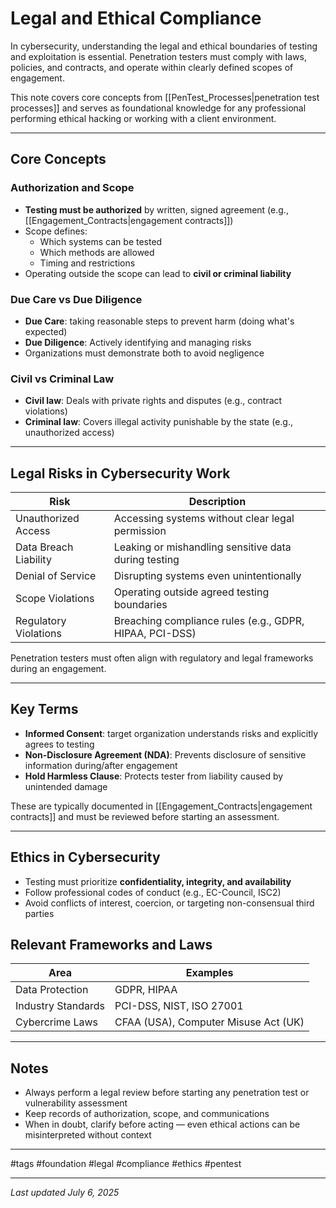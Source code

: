 # Legal and Ethical Compliance

In cybersecurity, understanding the legal and ethical boundaries of testing and exploitation is essential. Penetration testers must comply with laws, policies, and contracts, and operate within clearly defined scopes of engagement.

This note covers core concepts from [[PenTest_Processes|penetration test processes]] and serves as foundational knowledge for any professional performing ethical hacking or working with a client environment.

---

## Core Concepts

### Authorization and Scope

- **Testing must be authorized** by written, signed agreement (e.g., [[Engagement_Contracts|engagement contracts]])
- Scope defines:
	- Which systems can be tested
	- Which methods are allowed
	- Timing and restrictions
- Operating outside the scope can lead to **civil or criminal liability**

### Due Care vs Due Diligence

- **Due Care**: taking reasonable steps to prevent harm (doing what's expected)
- **Due Diligence**: Actively identifying and managing risks
- Organizations must demonstrate both to avoid negligence

### Civil vs Criminal Law

- **Civil law**: Deals with private rights and disputes (e.g., contract violations)
- **Criminal law**: Covers illegal activity punishable by the state (e.g., unauthorized access)

---

## Legal Risks in Cybersecurity Work

| Risk                  | Description                                             |
| --------------------- | ------------------------------------------------------- |
| Unauthorized Access   | Accessing systems without clear legal permission        |
| Data Breach Liability | Leaking or mishandling sensitive data during testing    |
| Denial of Service     | Disrupting systems even unintentionally                 |
| Scope Violations      | Operating outside agreed testing boundaries             |
| Regulatory Violations | Breaching compliance rules (e.g., GDPR, HIPAA, PCI-DSS) |

Penetration testers must often align with regulatory and legal frameworks during an engagement.

---

## Key Terms

- **Informed Consent**: target organization understands risks and explicitly agrees to testing
- **Non-Disclosure Agreement (NDA)**: Prevents disclosure of sensitive information during/after engagement
- **Hold Harmless Clause**: Protects tester from liability caused by unintended damage

These are typically documented in [[Engagement_Contracts|engagement contracts]] and must be reviewed before starting an assessment.

---

## Ethics in Cybersecurity

- Testing must prioritize **confidentiality, integrity, and availability**
- Follow professional codes of conduct (e.g., EC-Council, ISC2)
- Avoid conflicts of interest, coercion, or targeting non-consensual third parties

## Relevant Frameworks and Laws

| Area               | Examples                             |
| ------------------ | ------------------------------------ |
| Data Protection    | GDPR, HIPAA                          |
| Industry Standards | PCI-DSS, NIST, ISO 27001             |
| Cybercrime Laws    | CFAA (USA), Computer Misuse Act (UK) |

---

## Notes

- Always perform a legal review before starting any penetration test or vulnerability assessment
- Keep records of authorization, scope, and communications
- When in doubt, clarify before acting — even ethical actions can be misinterpreted without context

---

#tags 
#foundation #legal #compliance #ethics #pentest

---

_Last updated July 6, 2025_